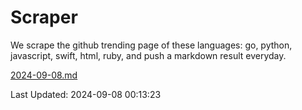 # Scraper

We scrape the github trending page of these languages: go, python, javascript, swift, html, ruby, and push a markdown result everyday.

[2024-09-08.md](https://github.com/henson/Scraper/blob/master/2024-09-08.md)

Last Updated: 2024-09-08 00:13:23